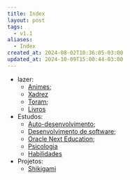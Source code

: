 ```yaml
---
title: Index
layout: post
tags:
  - v1.1
aliases:
  - Index
created_at: 2024-08-02T10:36:05-03:00
updated_at: 2024-10-09T15:00:44-03:00
---
```


- lazer:
  - [Animes](api/mapas/Animes.md);
  - [Xadrez](api/mapas/Xadrez.md)
  - [Toram](api/mapas/Toram.md);
  - [Livros](api/mapas/Livros.md)
- Estudos:
  - [Auto-desenvolvimento](api/mapas/Auto_desenvolvimento.md);
  - [Desenvolvimento de software](api/mapas/Desenvolvimento_de_software.md);
  - [Oracle Next Education](api/entrada/2024/07/08/Oracle_Next_Education.md);
  - [Psicologia](api/mapas/Psicologia.md)
  - [Habilidades](api/mapas/Habilidades.md)
- Projetos:
  - [Shikigami](api/retorno/2024/07/26/Shikigami.md)
